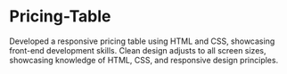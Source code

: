 # Pricing-Table
Developed a responsive pricing table using HTML and CSS, showcasing front-end development skills. Clean design adjusts to all screen sizes, showcasing knowledge of HTML, CSS, and responsive design principles.
